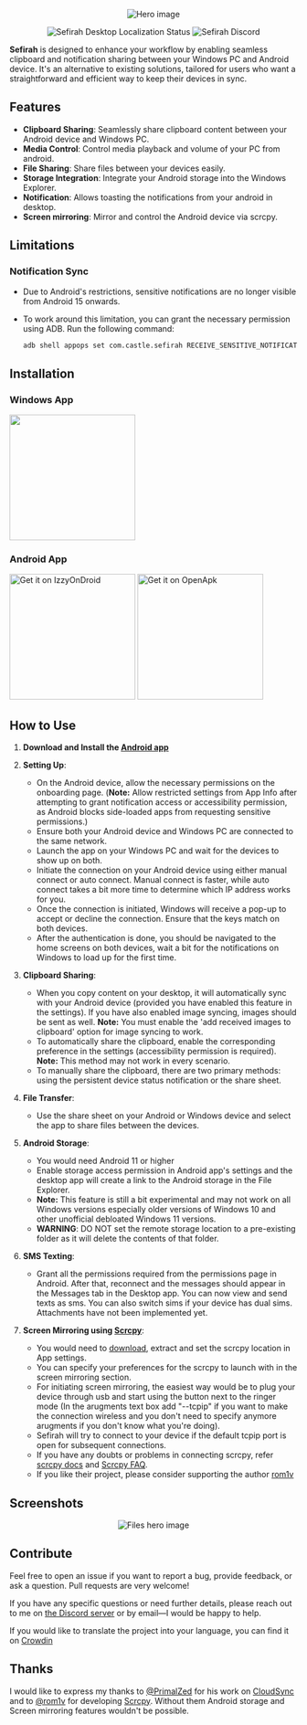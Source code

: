 <p align="center">
  <img alt="Hero image" src="./.github/readme-images/Readme-Hero.png" />
</p>

<p align="center">
  <a style="text-decoration:none" href="https://crowdin.com/project/sefirah">
    <img src="https://badges.crowdin.net/sefirah/localized.svg" alt="Sefirah Desktop Localization Status" /></a>
  <a style="text-decoration:none" href="https://discord.gg/MuvMqv4MES">
    <img src="https://img.shields.io/discord/1310140719138340925?label=Discord&color=7289da" alt="Sefirah Discord" /></a>
</p>


**Sefirah** is designed to enhance your workflow by enabling seamless clipboard and notification sharing between your Windows PC and Android device. It's an alternative to existing solutions, tailored for users who want a straightforward and efficient way to keep their devices in sync.

## Features

- **Clipboard Sharing**: Seamlessly share clipboard content between your Android device and Windows PC.
- **Media Control**: Control media playback and volume of your PC from android. 
- **File Sharing**: Share files between your devices easily.
- **Storage Integration**: Integrate your Android storage into the Windows Explorer.
- **Notification**: Allows toasting the notifications from your android in desktop.
- **Screen mirroring**: Mirror and control the Android device via scrcpy. 

## Limitations

### **Notification Sync**
- Due to Android's restrictions, sensitive notifications are no longer visible from Android 15 onwards.
- To work around this limitation, you can grant the necessary permission using ADB. Run the following command:

  ```sh
  adb shell appops set com.castle.sefirah RECEIVE_SENSITIVE_NOTIFICATIONS allow

## Installation

### Windows App
<p align="left">
  <!-- Store Badge -->
  <a style="text-decoration:none" href="https://apps.microsoft.com/detail/9PJV6D1JPG0H?launch=true&mode=full" target="_blank" rel="noopener noreferrer">
    <picture>
      <source media="(prefers-color-scheme: light)" srcset=".github/./readme-images/StoreBadge-dark.png" width="220" />
      <img src=".github/./readme-images/StoreBadge-light.png" width="200" />
    </picture>
  </a>
</p>

### Android App

[<img src="https://gitlab.com/IzzyOnDroid/repo/-/raw/master/assets/IzzyOnDroid.png" alt="Get it on IzzyOnDroid" width="220">](https://apt.izzysoft.de/fdroid/index/apk/com.castle.sefirah)
[<img src="https://www.openapk.net/images/openapk-badge.png" alt="Get it on OpenApk" width="220">](https://www.openapk.net/sefirah/com.castle.sefirah/)


## How to Use

1. **Download and Install the [Android app](https://github.com/shrimqy/Sefirah-Android)**

2. **Setting Up**:
    - On the Android device, allow the necessary permissions on the onboarding page. (**Note:** Allow restricted settings from App Info after attempting to grant notification access or accessibility permission, as Android blocks side-loaded apps from requesting sensitive permissions.)
    - Ensure both your Android device and Windows PC are connected to the same network.
    - Launch the app on your Windows PC and wait for the devices to show up on both.
    - Initiate the connection on your Android device using either manual connect or auto connect. Manual connect is faster, while auto connect takes a bit more time to determine which IP address works for you.
    - Once the connection is initiated, Windows will receive a pop-up to accept or decline the connection. Ensure that the keys match on both devices.
    - After the authentication is done, you should be navigated to the home screens on both devices, wait a bit for the notifications on Windows to load up for the first time.
3. **Clipboard Sharing**:
    - When you copy content on your desktop, it will automatically sync with your Android device (provided you have enabled this feature in the settings). If you have also enabled image syncing, images should be sent as well. **Note:** You must enable the 'add received images to clipboard' option for image syncing to work.
    - To automatically share the clipboard, enable the corresponding preference in the settings (accessibility permission is required). **Note:** This method may not work in every scenario.
    - To manually share the clipboard, there are two primary methods: using the persistent device status notification or the share sheet.
4. **File Transfer**:
    - Use the share sheet on your Android or Windows device and select the app to share files between the devices.
5. **Android Storage**:
    - You would need Android 11 or higher
    - Enable storage access permission in Android app's settings and the desktop app will create a link to the Android storage in the File Explorer.
    - **Note:** This feature is still a bit experimental and may not work on all Windows versions especially older versions of Windows 10 and other unofficial debloated Windows 11 versions. 
    - **WARNING**: DO NOT set the remote storage location to a pre-existing folder as it will delete the contents of that folder.
6. **SMS Texting**:
    - Grant all the permissions required from the permissions page in Android. After that, reconnect and the messages should appear in the Messages tab in the Desktop app. You can now view and send texts as sms. You can also switch sims if your device has dual sims. Attachments have not been implemented yet.
7. **Screen Mirroring using [Scrcpy](https://github.com/Genymobile/scrcpy)**:
    - You would need to [download](https://github.com/Genymobile/scrcpy/releases), extract and set the scrcpy location in App settings. 
    - You can specify your preferences for the scrcpy to launch with in the screen mirroring section. 
    - For initiating screen mirroring, the easiest way would be to plug your device through usb and start using the button next to the ringer mode (In the arugments text box add "--tcpip" if you want to make the connection wireless and you don't need to specify anymore arugments if you don't know what you're doing).
    - Sefirah will try to connect to your device if the default tcpip port is open for subsequent connections.
    - If you have any doubts or problems in connecting scrcpy, refer [scrcpy docs](https://github.com/Genymobile/scrcpy/blob/master/doc/connection.md) and [Scrcpy FAQ](https://github.com/Genymobile/scrcpy/blob/master/FAQ.md).
    - If you like their project, please consider supporting the author [rom1v](https://blog.rom1v.com/about/#support-my-open-source-work)
## Screenshots

<p align="center">
  <img alt="Files hero image" src="./.github/readme-images/Screenshot.png" />
</p>

## Contribute

Feel free to open an issue if you want to report a bug, provide feedback, or ask a question. Pull requests are very welcome!

If you have any specific questions or need further details, please reach out to me on [the Discord server](https://discord.gg/MuvMqv4MES) or by email—I would be happy to help.

If you would like to translate the project into your language, you can find it on [Crowdin](https://crowdin.com/project/sefirah)

## Thanks

I would like to express my thanks to [@PrimalZed](https://github.com/PrimalZed) for his work on [CloudSync](https://github.com/PrimalZed/CloudSync) and
 to [@rom1v](https://github.com/rom1v) for developing [Scrcpy](https://github.com/Genymobile/scrcpy). Without them Android storage and Screen mirroring features wouldn't be possible.
